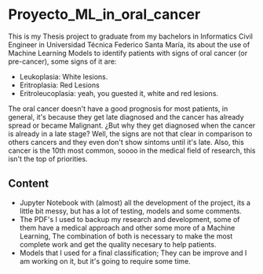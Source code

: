 # Proyecto_ML_in_oral_cancer

This is my Thesis project to graduate from my bachelors in Informatics Civil Engineer in Universidad Técnica Federico Santa María, its about the use of Machine Learning Models to identify patients with signs of oral cancer (or pre-cancer), some signs of it are:
- Leukoplasia: White lesions.
- Eritroplasia: Red Lesions
- Eritroleucoplasia: yeah, you guested it, white and red lesions.

The oral cancer doesn't have a good prognosis for most patients, in general, it's because they get late diagnosed and the cancer has already spread or became Malignant.
¿But why they get diagnosed when the cancer is already in a late stage?
Well, the signs are not that clear in comparison to others cancers and they even don't show sintoms until it's late.
Also, this cancer is the 10th most common, soooo in the medical field of research, this isn't the top of priorities.

## Content
- Jupyter Notebook with (almost) all the development of the project, its a little bit messy, but has a lot of testing, models and some comments.
- The PDF's I used to backup my research and development, some of them have a medical approach and other some more of a Machine Learning, The combination of both is necessary to make the most complete work and get the quality necesary to help patients.
- Models that I used for a final classification; They can be improve and I am working on it, but it's going to require some time.
